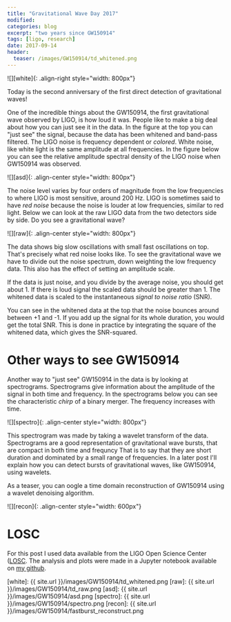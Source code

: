 ```yaml
---
title: "Gravitational Wave Day 2017"
modified:
categories: blog
excerpt: "two years since GW150914"
tags: [ligo, research]
date: 2017-09-14
header:
  teaser: /images/GW150914/td_whitened.png
---
```


![][white]{: .align-right style="width: 800px"}

Today is the second anniversary of the first direct detection of gravitational waves!

One of the incredible things about the GW150914, the first gravitational wave observed by LIGO, is how loud it was.
People like to make a big deal about how you can just see it in the data.
In the figure at the top you can "just see" the signal, because the data has been whitened and band-pass filtered.
The LIGO noise is frequency dependent or _colored_.
White noise, like white light is the same amplitude at all frequencies.
In the figure below you can see the relative amplitude spectral density of the LIGO noise when GW150914 was observed.
 
![][asd]{: .align-center style="width: 800px"}

The noise level varies by four orders of magnitude from the low frequencies to where LIGO is most sensitive, around 200 Hz.
LIGO is sometimes said to have _red noise_ because the noise is louder at low frequencies, similar to red light.
Below we can look at the raw LIGO data from the two detectors side by side.
Do you see a gravitational wave?

![][raw]{: .align-center style="width: 800px"}

The data shows big slow oscillations with small fast oscillations on top.
That's precisely what red noise looks like.
To see the gravitational wave we have to divide out the noise spectrum, down weighting the low frequency data.
This also has the effect of setting an amplitude scale.

If the data is just noise, and you divide by the average noise, you should get about 1.
If there is loud signal the scaled data should be greater than 1.
The whitened data is scaled to the instantaneous _signal to noise ratio_ (SNR).

You can see in the whitened data at the top that the noise bounces around between +1 and -1.
If you add up the signal for its whole duration, you would get the total SNR.
This is done in practice by integrating the square of the whitened data, which gives the SNR-squared.


Other ways to see GW150914
==========================

Another way to "just see" GW150914 in the data is by looking at spectrograms.
Spectrograms give information about the amplitude of the signal in both time and frequency.
In the spectrograms below you can see the characteristic _chirp_ of a binary merger.
The frequency increases with time.

![][spectro]{: .align-center style="width: 800px"}

This spectrogram was made by taking a wavelet transform of the data.
Spectrograms are a good representation of gravitational wave bursts, that are compact in both time and frequncy
That is to say that they are short duration and dominated by a small range of frequencies.
In a later post I'll explain how you can detect bursts of gravitational waves, like GW150914, using wavelets.

As a teaser, you can oogle a time domain reconstruction of GW150914 using a wavelet denoising algorithm.

![][recon]{: .align-center style="width: 600px"}


LOSC
====

For this post I used data available from the LIGO Open Science Center ([LOSC](https://www.losc.ligo.org/about/).
The analysis and plots were made in a Jupyter notebook available on [my github](https://github.com/paulthebaker/paulthebaker.github.io/blob/master/notebooks/just_seeing_GW150914.ipynb).



[white]: {{ site.url }}/images/GW150914/td_whitened.png
[raw]: {{ site.url }}/images/GW150914/td_raw.png
[asd]: {{ site.url }}/images/GW150914/asd.png
[spectro]: {{ site.url }}/images/GW150914/spectro.png
[recon]: {{ site.url }}/images/GW150914/fastburst_reconstruct.png
